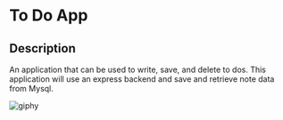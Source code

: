 # To Do App

## Description

An application that can be used to write, save, and delete to dos. This application will use an express backend and save and retrieve note data from Mysql.

![giphy](assets/todo.gif)
